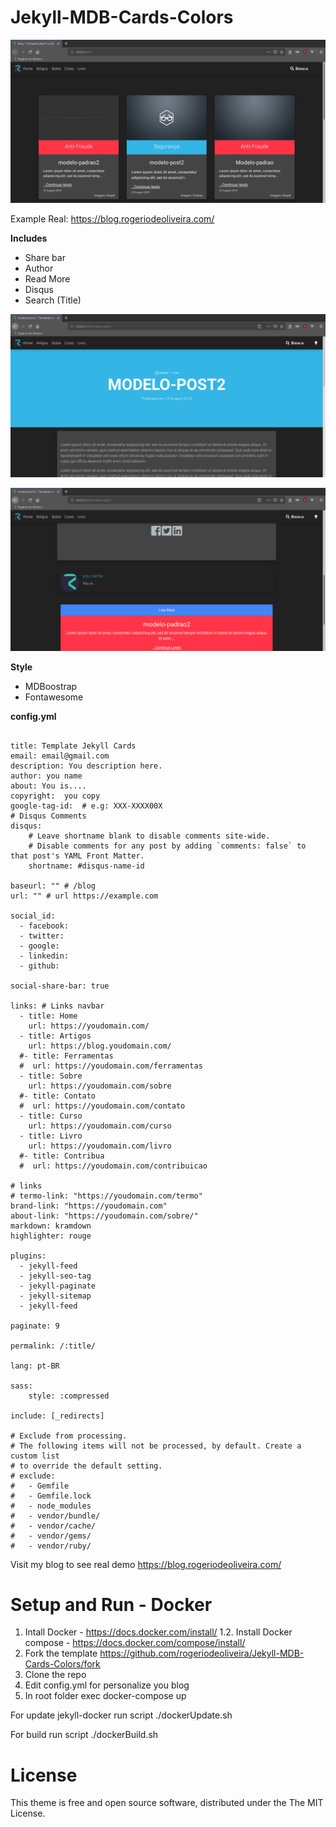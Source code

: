 # Jekyll-MDB-Cards-Colors
![Index](https://raw.githubusercontent.com/rogeriodeoliveira/Jekyll-MDB-Cards-Colors/master/IndexBlog.png)

      

Example Real: https://blog.rogeriodeoliveira.com/

**Includes**
* Share bar
* Author
* Read More
* Disqus
* Search (Title)

![Index](https://raw.githubusercontent.com/rogeriodeoliveira/Jekyll-MDB-Cards-Colors/master/PostHeader.png)

![Share bar AuthorRead More](https://raw.githubusercontent.com/rogeriodeoliveira/Jekyll-MDB-Cards-Colors/master/PostShareBarAutorReadmore.png)


**Style**
* MDBoostrap
* Fontawesome

**config.yml**

```

title: Template Jekyll Cards
email: email@gmail.com
description: You description here.
author: you name
about: You is.... 
copyright:  you copy
google-tag-id:  # e.g: XXX-XXXX00X
# Disqus Comments
disqus:
    # Leave shortname blank to disable comments site-wide.
    # Disable comments for any post by adding `comments: false` to that post's YAML Front Matter.
    shortname: #disqus-name-id

baseurl: "" # /blog
url: "" # url https://example.com

social_id:
  - facebook:
  - twitter:
  - google:
  - linkedin:
  - github:

social-share-bar: true

links: # Links navbar
  - title: Home
    url: https://youdomain.com/
  - title: Artigos
    url: https://blog.youdomain.com/
  #- title: Ferramentas
  #  url: https://youdomain.com/ferramentas
  - title: Sobre
    url: https://youdomain.com/sobre
  #- title: Contato
  #  url: https://youdomain.com/contato
  - title: Curso
    url: https://youdomain.com/curso
  - title: Livro
    url: https://youdomain.com/livro
  #- title: Contribua
  #  url: https://youdomain.com/contribuicao

# links
# termo-link: "https://youdomain.com/termo"
brand-link: "https://youdomain.com"
about-link: "https://youdomain.com/sobre/"
markdown: kramdown
highlighter: rouge

plugins:
  - jekyll-feed
  - jekyll-seo-tag
  - jekyll-paginate
  - jekyll-sitemap
  - jekyll-feed

paginate: 9

permalink: /:title/

lang: pt-BR

sass:
    style: :compressed

include: [_redirects]

# Exclude from processing.
# The following items will not be processed, by default. Create a custom list
# to override the default setting.
# exclude:
#   - Gemfile
#   - Gemfile.lock
#   - node_modules
#   - vendor/bundle/
#   - vendor/cache/
#   - vendor/gems/
#   - vendor/ruby/

```

Visit my blog to see real demo https://blog.rogeriodeoliveira.com/

# Setup and Run - Docker
1. Intall Docker - https://docs.docker.com/install/
1.2. Install Docker compose - https://docs.docker.com/compose/install/
2. Fork the template https://github.com/rogeriodeoliveira/Jekyll-MDB-Cards-Colors/fork
3. Clone the repo
4. Edit config.yml for personalize you blog
5. In root folder exec docker-compose up

For update jekyll-docker run script ./dockerUpdate.sh

For build run script ./dockerBuild.sh

# License
This theme is free and open source software, distributed under the The MIT License.

